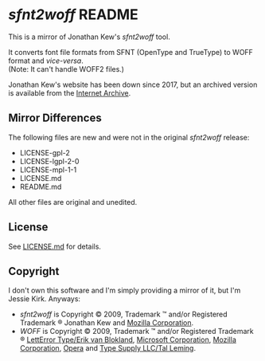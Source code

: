 # *sfnt2woff* README
This is a mirror of Jonathan Kew's *sfnt2woff* tool.

It converts font file formats from SFNT (OpenType and TrueType) to WOFF format and *vice-versa*.<br />
(Note: It can't handle WOFF2 files.)

Jonathan Kew's website has been down since 2017, but an archived version is available from the [Internet Archive](https://web.archive.org/web/https://people.mozilla.org/~jkew/woff/).

## Mirror Differences

The following files are new and were not in the original *sfnt2woff* release:

* LICENSE-gpl-2
* LICENSE-lgpl-2-0
* LICENSE-mpl-1-1
* LICENSE.md
* README.md

All other files are original and unedited.

## License

See [LICENSE.md](https://github.com/TheJessieKirk/sfnt2woff/blob/main/LICENSE.md) for details.

## Copyright

I don't own this software and I'm simply providing a mirror of it, but I'm Jessie Kirk. Anyways:

* *sfnt2woff* is Copyright © 2009, Trademark ™ and/or Registered Trademark ® Jonathan Kew and [Mozilla Corporation](https://www.mozilla.org/).
* *WOFF* is Copyright © 2009, Trademark ™ and/or Registered Trademark ® [LettError Type/Erik van Blokland](https://letterror.com/), [Microsoft Corporation](https://www.microsoft.com/), [Mozilla Corporation](https://www.mozilla.org/), [Opera](https://www.opera.com/) and [Type Supply LLC/Tal Leming](https://typesupply.com/).
